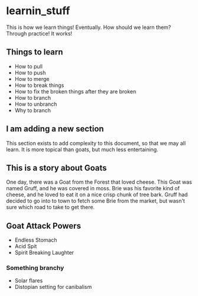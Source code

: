 # learnin_stuff

This is how we learn things! Eventually. How should we learn them? Through practice! It works!

## Things to learn

- How to pull
- How to push
- How to merge
- How to break things
- How to fix the broken things after they are broken
- How to branch
- How to unbranch
- Why to branch


## I am adding a new section
This section exists to add complexity to this document, so that we may all learn. It is more topical than goats, but much less entertaining.

## This is a story about Goats
One day, there was a Goat from the Forest that loved cheese. This Goat was named Gruff, and he was covered in moss. Brie was his favorite kind of cheese, and he loved to eat it on a nice crisp chunk of tree bark. Gruff had decided to go into to town to fetch some Brie from the market, but wasn't sure which road to take to get there.

##  Goat Attack Powers
- Endless Stomach
- Acid Spit
- Spirit Breaking Laughter


### Something branchy
- Solar flares
- Distopian setting for canibalism
